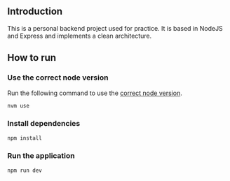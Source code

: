## Introduction

This is a personal backend project used for practice.
It is based in NodeJS and Express and implements a clean architecture.

## How to run

### Use the correct node version

Run the following command to use the [correct node version](.nvmrc).

```bash
nvm use
```

### Install dependencies

```bash
npm install
```

### Run the application

```bash
npm run dev
```
